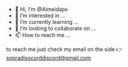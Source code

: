 - 👋 Hi, I’m @Almeidapx
- 👀 I’m interested in ...
- 🌱 I’m currently learning ...
- 💞️ I’m looking to collaborate on ...
- 📫 How to reach me ...

<!---
Almeidapx/Almeidapx is a ✨ special ✨ repository because its `README.md` (this file) appears on your GitHub profile.
You can click the Preview link to take a look at your changes.
--->
to reach me just check my email on the side 👉 sopradisocorddiscord@gmail.com
